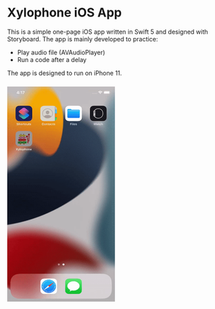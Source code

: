 # Xylophone iOS App

This is a simple one-page iOS app written in Swift 5 and designed with Storyboard. The app is mainly developed to practice:
- Play audio file (AVAudioPlayer)
- Run a code after a delay

The app is designed to run on iPhone 11.


<h3 align="">
<img src="simulator.gif" height=500 width="250">
</h3>
